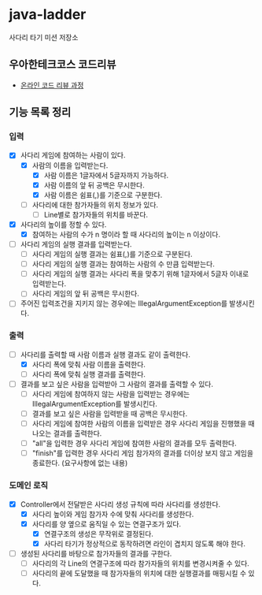 # java-ladder

사다리 타기 미션 저장소

## 우아한테크코스 코드리뷰

- [온라인 코드 리뷰 과정](https://github.com/woowacourse/woowacourse-docs/blob/master/maincourse/README.md)

## 기능 목록 정리

### 입력
* [x] 사다리 게임에 참여하는 사람이 있다.
    * [x] 사람의 이름을 입력받는다. 
        * [x] 사람 이름은 1글자에서 5글자까지 가능하다.
        * [x] 사람 이름의 앞 뒤 공백은 무시한다.
        * [x] 사람 이름은 쉼표(,)를 기준으로 구분한다.
    * [ ] 사다리에 대한 참가자들의 위치 정보가 있다.
        * [ ] Line별로 참가자들의 위치를 바꾼다.

* [x] 사다리의 높이를 정할 수 있다.
    * [x] 참여하는 사람의 수가 n 명이라 할 때 사다리의 높이는 n 이상이다.

* [ ] 사다리 게임의 실행 결과를 입력받는다.
    * [ ] 사다리 게임의 실행 결과는 쉼표(,)를 기준으로 구분된다.
    * [ ] 사다리 게임의 실행 결과는 참여하는 사람의 수 만큼 입력받는다.
    * [ ] 사다리 게임의 실행 결과는 사다리 폭을 맞추기 위해 1글자에서 5글자 이내로 입력받는다.
    * [ ] 사다리 게임의 앞 뒤 공백은 무시한다.

* [ ] 주어진 입력조건을 지키지 않는 경우에는 IllegalArgumentException를 발생시킨다.

### 출력
* [ ] 사다리를 출력할 때 사람 이름과 실행 결과도 같이 출력한다.
    * [x] 사다리 폭에 맞춰 사람 이름을 출력한다.
    * [ ] 사다리 폭에 맞춰 실행 결과를 출력한다.

* [ ] 결과를 보고 싶은 사람을 입력받아 그 사람의 결과를 출력할 수 있다.
    * [ ] 사다리 게임에 참여하지 않는 사람을 입력받는 경우에는 IllegalArgumentException를 발생시킨다.
    * [ ] 결과를 보고 싶은 사람을 입력받을 때 공백은 무시한다.
    * [ ] 사다리 게임에 참여한 사람의 이름을 입력받은 경우 사다리 게임을 진행했을 때 나오는 결과를 출력한다.
    * [ ] "all"을 입력한 경우 사다리 게임에 참여한 사람의 결과를 모두 출력한다.
    * [ ] "finish"를 입력한 경우 사다리 게임 참가자의 결과를 더이상 보지 않고 게임을 종료한다. (요구사항에 없는 내용)

### 도메인 로직
* [x] Controller에서 전달받은 사다리 생성 규칙에 따라 사다리를 생성한다.
    * [x] 사다리 높이와 게임 참가자 수에 맞춰 사다리를 생성한다.
    * [x] 사다리를 양 옆으로 움직일 수 있는 연결구조가 있다.
        * [x] 연결구조의 생성은 무작위로 결정된다.
        * [x] 사다리 타기가 정상적으로 동작하려면 라인이 겹치지 않도록 해야 한다.

* [ ] 생성된 사다리를 바탕으로 참가자들의 결과를 구한다.
    * [ ] 사다리의 각 Line의 연결구조에 따라 참가자들의 위치를 변경시켜줄 수 있다.
    * [ ] 사다리의 끝에 도달했을 때 참가자들의 위치에 대한 실행결과를 매핑시킬 수 있다.
